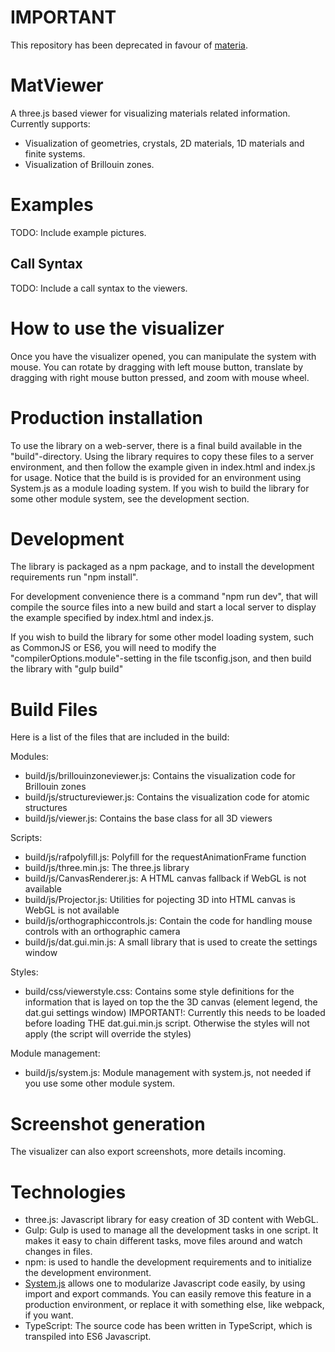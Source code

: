 # IMPORTANT
This repository has been deprecated in favour of [materia](https://github.com/lauri-codes/materia).

# MatViewer
 A three.js based viewer for visualizing materials related information.
 Currently supports:
  * Visualization of geometries, crystals, 2D materials, 1D materials and finite systems.
  * Visualization of Brillouin zones.

# Examples
TODO: Include example pictures.

## Call Syntax
TODO: Include a call syntax to the viewers.

# How to use the visualizer
Once you have the visualizer opened, you can manipulate the system with mouse. You
can rotate by dragging with left mouse button, translate by dragging with right
mouse button pressed, and zoom with mouse wheel.

# Production installation
To use the library on a web-server, there is a final build available in the
"build"-directory. Using the library requires to copy these files to a server
environment, and then follow the example given in index.html and index.js for
usage. Notice that the build is is provided for an environment using System.js
as a module loading system. If you wish to build the library for some other
module system, see the development section.

# Development
The library is packaged as a npm package, and to install the development
requirements run "npm install".

For development convenience there is a command "npm run dev", that will compile
the source files into a new build and start a local server to display the
example specified by index.html and index.js.

If you wish to build the library for some other model loading system, such as
CommonJS or ES6, you will need to modify the "compilerOptions.module"-setting
in the file tsconfig.json, and then build the library with "gulp build"

# Build Files
Here is a list of the files that are included in the build:

Modules:
 - build/js/brillouinzoneviewer.js: Contains the visualization code for Brillouin zones
 - build/js/structureviewer.js: Contains the visualization code for atomic structures
 - build/js/viewer.js: Contains the base class for all 3D viewers

Scripts:
 - build/js/rafpolyfill.js: Polyfill for the requestAnimationFrame function
 - build/js/three.min.js: The three.js library
 - build/js/CanvasRenderer.js: A HTML canvas fallback if WebGL is not available
 - build/js/Projector.js: Utilities for pojecting 3D into HTML canvas is WebGL
   is not available
 - build/js/orthographiccontrols.js: Contain the code for handling mouse
   controls with an orthographic camera
 - build/js/dat.gui.min.js: A small library that is used to create the settings
   window

Styles:
 - build/css/viewerstyle.css: Contains some style definitions for the
   information that is layed on top the the 3D canvas (element legend, the
   dat.gui settings window) IMPORTANT!: Currently this needs to be loaded
   before loading THE dat.gui.min.js script. Otherwise the styles will not
   apply (the script will override the styles)

Module management:
 - build/js/system.js: Module management with system.js, not needed if you use
   some other module system.


# Screenshot generation
The visualizer can also export screenshots, more details incoming.

# Technologies

 * three.js: Javascript library for easy creation of 3D content with WebGL.
 * Gulp: Gulp is used to manage all the development tasks in one script. It
   makes it easy to chain different tasks, move files around and watch changes
   in files.
 * npm: is used to handle the development requirements and to initialize the
   development environment.
 * [System.js](https://github.com/systemjs/systemjs) allows one to modularize
   Javascript code easily, by using import and export commands. You can easily
   remove this feature in a production environment, or replace it with
   something else, like webpack, if you want.
 * TypeScript: The source code has been written in TypeScript, which is
   transpiled into ES6 Javascript.

